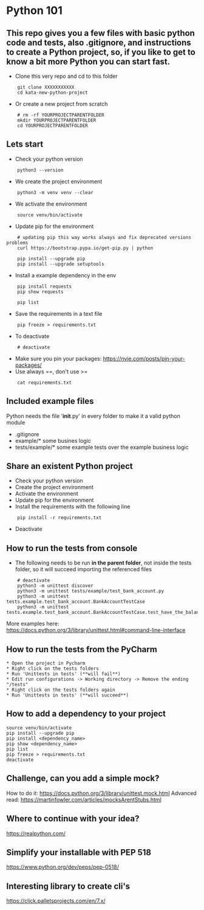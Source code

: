 # Python 101

## This repo gives you a few files with basic python code and tests, also .gitignore, and instructions to create a Python project, so, if you like to get to know a bit more Python you can start fast.

* Clone this very repo and cd to this folder
~~~~
    git clone XXXXXXXXXXX
    cd kata-new-python-project
~~~~
* Or create a new project from scratch
~~~~
    # rm -rf YOURPROJECTPARENTFOLDER
    mkdir YOURPROJECTPARENTFOLDER
    cd YOURPROJECTPARENTFOLDER
~~~~

## Lets start
* Check your python version
~~~~
    python3 --version
~~~~
* We create the project environment
~~~~
    python3 -m venv venv --clear
~~~~
* We activate the environment
~~~~
    source venv/bin/activate
~~~~
* Update pip for the environment
~~~~
    # updating pip this way works always and fix deprecated versions problems
    curl https://bootstrap.pypa.io/get-pip.py | python

    pip install --upgrade pip
    pip install --upgrade setuptools
~~~~
* Install a example dependency in the env
~~~~
    pip install requests
    pip show requests

    pip list
~~~~
* Save the requirements in a text file
~~~~
    pip freeze > requirements.txt
~~~~
* To deactivate
~~~~
    # deactivate
~~~~
* Make sure you pin your packages: https://nvie.com/posts/pin-your-packages/
* Use always ==, don't use >=
~~~~
    cat requirements.txt
~~~~

## Included example files

Python needs the file '__init__.py' in every folder to make it a valid python module
* .gitignore
* example/* some busines logic
* tests/example/* some example tests over the example business logic

## Share an existent Python project

* Check your python version
* Create the project environment
* Activate the environment
* Update pip for the environment
* Install the requirements with the following line
~~~~
    pip install -r requirements.txt
~~~~
* Deactivate

## How to run the tests from console

* The following needs to be run **in the parent folder**, not inside the tests folder, so it will succeed importing the referenced files
~~~~
    # deactivate
    python3 -m unittest discover
    python3 -m unittest tests/example/test_bank_account.py
    python3 -m unittest tests.example.test_bank_account.BankAccountTestCase
    python3 -m unittest tests.example.test_bank_account.BankAccountTestCase.test_have_the_balance_increased_after_a_deposit
~~~~
More examples here: https://docs.python.org/3/library/unittest.html#command-line-interface

## How to run the tests from the PyCharm

    * Open the project in Pycharm
    * Right click on the tests folders
    * Run 'Unittests in tests' (**will fail**)
    * Edit run configurations -> Working directory -> Remove the ending "/tests"
    * Right click on the tests folders again
    * Run 'Unittests in tests' (**will succeed**)

## How to add a dependency to your project

    source venv/bin/activate
    pip install --upgrade pip
    pip install <dependency_name>
    pip show <dependency_name>
    pip list
    pip freeze > requirements.txt
    deactivate

## Challenge, can you add a simple mock?
How to do it: https://docs.python.org/3/library/unittest.mock.html
Advanced read: https://martinfowler.com/articles/mocksArentStubs.html

## Where to continue with your idea?
https://realpython.com/

## Simplify your installable with PEP 518
https://www.python.org/dev/peps/pep-0518/

## Interesting library to create cli's
https://click.palletsprojects.com/en/7.x/
